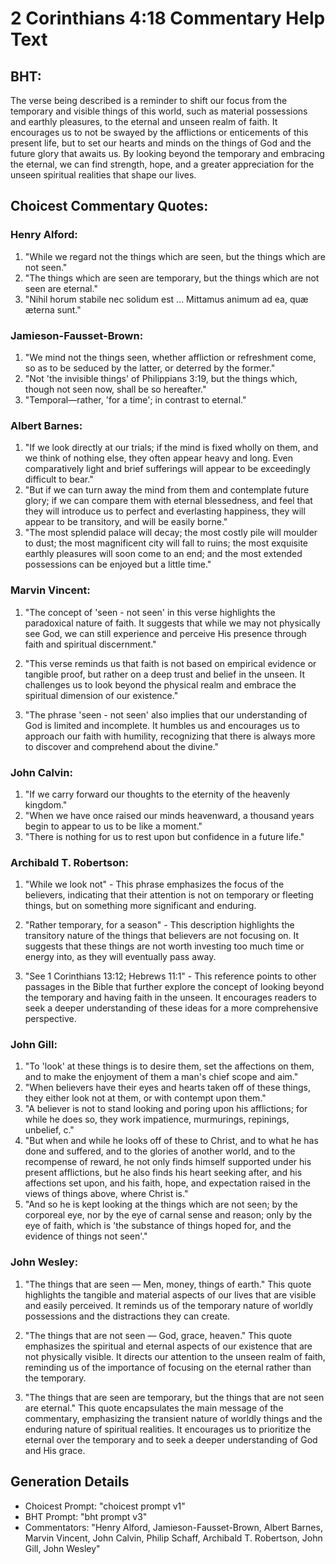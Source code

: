 # 2 Corinthians 4:18 Commentary Help Text

## BHT:
The verse being described is a reminder to shift our focus from the temporary and visible things of this world, such as material possessions and earthly pleasures, to the eternal and unseen realm of faith. It encourages us to not be swayed by the afflictions or enticements of this present life, but to set our hearts and minds on the things of God and the future glory that awaits us. By looking beyond the temporary and embracing the eternal, we can find strength, hope, and a greater appreciation for the unseen spiritual realities that shape our lives.

## Choicest Commentary Quotes:
### Henry Alford:
1. "While we regard not the things which are seen, but the things which are not seen." 
2. "The things which are seen are temporary, but the things which are not seen are eternal." 
3. "Nihil horum stabile nec solidum est … Mittamus animum ad ea, quæ æterna sunt."

### Jamieson-Fausset-Brown:
1. "We mind not the things seen, whether affliction or refreshment come, so as to be seduced by the latter, or deterred by the former." 
2. "Not 'the invisible things' of Philippians 3:19, but the things which, though not seen now, shall be so hereafter." 
3. "Temporal—rather, 'for a time'; in contrast to eternal."

### Albert Barnes:
1. "If we look directly at our trials; if the mind is fixed wholly on them, and we think of nothing else, they often appear heavy and long. Even comparatively light and brief sufferings will appear to be exceedingly difficult to bear."
2. "But if we can turn away the mind from them and contemplate future glory; if we can compare them with eternal blessedness, and feel that they will introduce us to perfect and everlasting happiness, they will appear to be transitory, and will be easily borne."
3. "The most splendid palace will decay; the most costly pile will moulder to dust; the most magnificent city will fall to ruins; the most exquisite earthly pleasures will soon come to an end; and the most extended possessions can be enjoyed but a little time."

### Marvin Vincent:
1. "The concept of 'seen - not seen' in this verse highlights the paradoxical nature of faith. It suggests that while we may not physically see God, we can still experience and perceive His presence through faith and spiritual discernment."

2. "This verse reminds us that faith is not based on empirical evidence or tangible proof, but rather on a deep trust and belief in the unseen. It challenges us to look beyond the physical realm and embrace the spiritual dimension of our existence."

3. "The phrase 'seen - not seen' also implies that our understanding of God is limited and incomplete. It humbles us and encourages us to approach our faith with humility, recognizing that there is always more to discover and comprehend about the divine."

### John Calvin:
1. "If we carry forward our thoughts to the eternity of the heavenly kingdom."
2. "When we have once raised our minds heavenward, a thousand years begin to appear to us to be like a moment."
3. "There is nothing for us to rest upon but confidence in a future life."

### Archibald T. Robertson:
1. "While we look not" - This phrase emphasizes the focus of the believers, indicating that their attention is not on temporary or fleeting things, but on something more significant and enduring.

2. "Rather temporary, for a season" - This description highlights the transitory nature of the things that believers are not focusing on. It suggests that these things are not worth investing too much time or energy into, as they will eventually pass away.

3. "See 1 Corinthians 13:12; Hebrews 11:1" - This reference points to other passages in the Bible that further explore the concept of looking beyond the temporary and having faith in the unseen. It encourages readers to seek a deeper understanding of these ideas for a more comprehensive perspective.

### John Gill:
1. "To 'look' at these things is to desire them, set the affections on them, and to make the enjoyment of them a man's chief scope and aim."
2. "When believers have their eyes and hearts taken off of these things, they either look not at them, or with contempt upon them."
3. "A believer is not to stand looking and poring upon his afflictions; for while he does so, they work impatience, murmurings, repinings, unbelief, c."
4. "But when and while he looks off of these to Christ, and to what he has done and suffered, and to the glories of another world, and to the recompense of reward, he not only finds himself supported under his present afflictions, but he also finds his heart seeking after, and his affections set upon, and his faith, hope, and expectation raised in the views of things above, where Christ is."
5. "And so he is kept looking at the things which are not seen; by the corporeal eye, nor by the eye of carnal sense and reason; only by the eye of faith, which is 'the substance of things hoped for, and the evidence of things not seen'."

### John Wesley:
1. "The things that are seen — Men, money, things of earth." This quote highlights the tangible and material aspects of our lives that are visible and easily perceived. It reminds us of the temporary nature of worldly possessions and the distractions they can create.

2. "The things that are not seen — God, grace, heaven." This quote emphasizes the spiritual and eternal aspects of our existence that are not physically visible. It directs our attention to the unseen realm of faith, reminding us of the importance of focusing on the eternal rather than the temporary.

3. "The things that are seen are temporary, but the things that are not seen are eternal." This quote encapsulates the main message of the commentary, emphasizing the transient nature of worldly things and the enduring nature of spiritual realities. It encourages us to prioritize the eternal over the temporary and to seek a deeper understanding of God and His grace.


## Generation Details
- Choicest Prompt: "choicest prompt v1"
- BHT Prompt: "bht prompt v3"
- Commentators: "Henry Alford, Jamieson-Fausset-Brown, Albert Barnes, Marvin Vincent, John Calvin, Philip Schaff, Archibald T. Robertson, John Gill, John Wesley"
